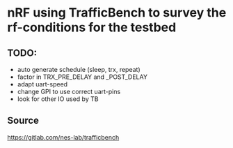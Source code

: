 # nRF using TrafficBench to survey the rf-conditions for the testbed


## TODO:

- auto generate schedule (sleep, trx, repeat)
- factor in TRX_PRE_DELAY and _POST_DELAY
- adapt uart-speed
- change GPI to use correct uart-pins
- look for other IO used by TB

## Source

https://gitlab.com/nes-lab/trafficbench
